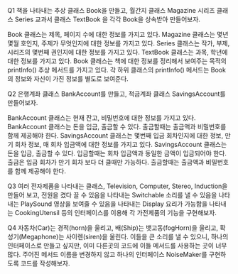 Q1
책을 나타내는 추상 클래스 Book을 만들고,
월간지 클래스 Magazine
시리즈 클래스 Series
교과서 클래스 TextBook
을 각각 Book을 상속받아 만들어보자.

Book 클래스는 제목, 페이지 수에 대한 정보를 가지고 있다.
Magazine 클래스는 몇년몇월 호인지, 주제가 무엇인지에 대한 정보를 가지고 있다.
Series 클래스는 작가, 부제, 시리즈의 몇번째 권인지에 대한 정보를 가지고 있다.
TextBook 클래스는 과목, 학년에 대한 정보를 가지고 있다.
Book 클래스는 책에 대한 정보를 정리해서 보여주는 목적의 printInfo() 추상 메서드를 가지고 있다.
각 하위 클래스의 printInfo() 메서드는 Book의 정보와 자신이 가진 정보를 별도로 보여준다.


Q2
은행계좌 클래스 BankAccount를 만들고,
적금계좌 클래스 SavingsAccount를 만들어보자.

BankAccount 클래스는 현재 잔고, 비밀번호에 대한 정보를 가지고 있다.
BankAccount 클래스는 돈을 입금, 출금할 수 있다.
출금할때는 출금액과 비밀번호를 함께 제공해야 한다.
SavingsAccount 클래스는 몇번째 입금 회차인지에 대한 정보, 만기 회차 정보, 매 회차 입금액에 대한 정보를 가지고 있다.
SavingsAccount 클래스는 돈을 입금, 출금할 수 있다.
입금할때는 회차 입금액과 동일한 금액이 입금되어야 한다.
출금은 입금 회차가 만기 회차 보다 더 클때만 가능하다.
출금할때는 출금액과 비밀번호를 함께 제공해야 한다.


Q3
여러 전자제품을 나타내는 클래스,
Television, Computer, Stereo, Induction을 만들어 보고,
전원을 켰다 끌 수 있음을 나타내는 Switchable
소리를 낼 수 있음을 나타내는 PlaySound
영상을 보여줄 수 있음을 나타내는 Display
요리가 가능함을 나타내는 CookingUtensil
등의 인터페이스를 이용해 각 가전제품의 기능을 구현해보자.


Q4
자동차(Car)는 경적(horn)을 울리고,
배(Ship)는 뱃고동(fogHorn)을 울리고,
확성기(Megaphone)는 사이렌(siren)을 울린다.
이들을 큰 소리를 낼 수 있으니, 하나의 인터페이스로 만들고 싶지만,
이미 다른곳의 코드에 이들 메서드를 사용하는 곳이 너무 많다.
주어진 메서드 이름을 변경하지 않고 하나의 인터페이스 NoiseMaker를 구현하도록 코드를 작성해보자.